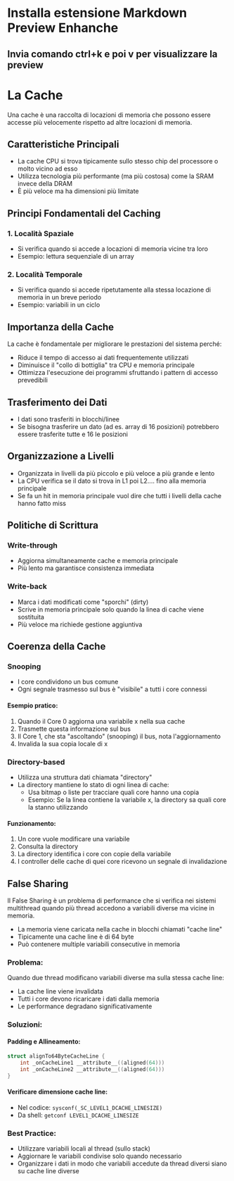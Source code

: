 # Installa estensione Markdown Preview Enhanche 
## Invia comando ctrl+k e poi v per visualizzare la preview

# La Cache

Una cache è una raccolta di locazioni di memoria che possono essere accesse più velocemente rispetto ad altre locazioni di memoria. 

## Caratteristiche Principali

* La cache CPU si trova tipicamente sullo stesso chip del processore o molto vicino ad esso
* Utilizza tecnologia più performante (ma più costosa) come la SRAM invece della DRAM
* È più veloce ma ha dimensioni più limitate

## Principi Fondamentali del Caching

### 1. Località Spaziale
* Si verifica quando si accede a locazioni di memoria vicine tra loro
* Esempio: lettura sequenziale di un array

### 2. Località Temporale
* Si verifica quando si accede ripetutamente alla stessa locazione di memoria in un breve periodo
* Esempio: variabili in un ciclo

## Importanza della Cache

La cache è fondamentale per migliorare le prestazioni del sistema perché:
* Riduce il tempo di accesso ai dati frequentemente utilizzati
* Diminuisce il "collo di bottiglia" tra CPU e memoria principale
* Ottimizza l'esecuzione dei programmi sfruttando i pattern di accesso prevedibili

## Trasferimento dei Dati
* I dati sono trasferiti in blocchi/linee
* Se bisogna trasferire un dato (ad es. array di 16 posizioni) potrebbero essere trasferite tutte e 16 le posizioni

## Organizzazione a Livelli
* Organizzata in livelli da più piccolo e più veloce a più grande e lento
* La CPU verifica se il dato si trova in L1 poi L2.... fino alla memoria principale 
* Se fa un hit in memoria principale vuol dire che tutti i livelli della cache hanno fatto miss

## Politiche di Scrittura

### Write-through 
* Aggiorna simultaneamente cache e memoria principale
* Più lento ma garantisce consistenza immediata

### Write-back 
* Marca i dati modificati come "sporchi" (dirty)
* Scrive in memoria principale solo quando la linea di cache viene sostituita
* Più veloce ma richiede gestione aggiuntiva

## Coerenza della Cache

### Snooping
* I core condividono un bus comune
* Ogni segnale trasmesso sul bus è "visibile" a tutti i core connessi

#### Esempio pratico:
1. Quando il Core 0 aggiorna una variabile x nella sua cache
2. Trasmette questa informazione sul bus
3. Il Core 1, che sta "ascoltando" (snooping) il bus, nota l'aggiornamento
4. Invalida la sua copia locale di x

### Directory-based
* Utilizza una struttura dati chiamata "directory"
* La directory mantiene lo stato di ogni linea di cache:
    * Usa bitmap o liste per tracciare quali core hanno una copia
    * Esempio: Se la linea contiene la variabile x, la directory sa quali core la stanno utilizzando

#### Funzionamento:
1. Un core vuole modificare una variabile
2. Consulta la directory
3. La directory identifica i core con copie della variabile
4. I controller delle cache di quei core ricevono un segnale di invalidazione

## False Sharing

Il False Sharing è un problema di performance che si verifica nei sistemi multithread quando più thread accedono a variabili diverse ma vicine in memoria.
* La memoria viene caricata nella cache in blocchi chiamati "cache line"
* Tipicamente una cache line è di 64 byte
* Può contenere multiple variabili consecutive in memoria

### Problema:
Quando due thread modificano variabili diverse ma sulla stessa cache line:
* La cache line viene invalidata
* Tutti i core devono ricaricare i dati dalla memoria
* Le performance degradano significativamente

### Soluzioni:

#### Padding e Allineamento:
```c
struct alignTo64ByteCacheLine {
    int _onCacheLine1 __attribute__((aligned(64)))
    int _onCacheLine2 __attribute__((aligned(64)))
}
```

#### Verificare dimensione cache line:
* Nel codice: `sysconf(_SC_LEVEL1_DCACHE_LINESIZE)`
* Da shell: `getconf LEVEL1_DCACHE_LINESIZE`

### Best Practice:
* Utilizzare variabili locali al thread (sullo stack)
* Aggiornare le variabili condivise solo quando necessario
* Organizzare i dati in modo che variabili accedute da thread diversi siano su cache line diverse

